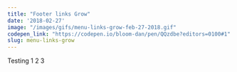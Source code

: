 ```yaml
---
title: "Footer links Grow"
date: '2018-02-27'
image: "/images/gifs/menu-links-grow-feb-27-2018.gif"
codepen_link: "https://codepen.io/bloom-dan/pen/QQzdbe?editors=0100#1"
slug: menu-links-grow
---
```


Testing 1 2 3
